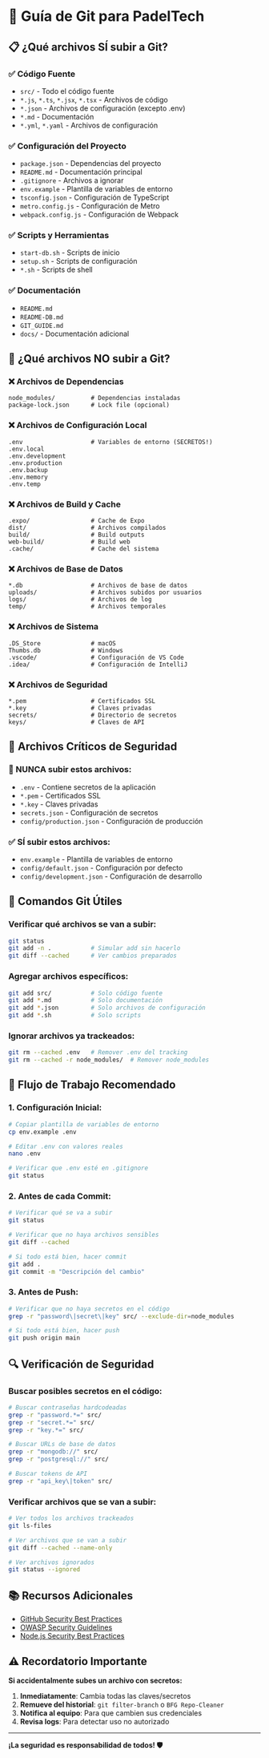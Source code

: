 # 🚀 Guía de Git para PadelTech

## 📋 **¿Qué archivos SÍ subir a Git?**

### **✅ Código Fuente**
- `src/` - Todo el código fuente
- `*.js`, `*.ts`, `*.jsx`, `*.tsx` - Archivos de código
- `*.json` - Archivos de configuración (excepto .env)
- `*.md` - Documentación
- `*.yml`, `*.yaml` - Archivos de configuración

### **✅ Configuración del Proyecto**
- `package.json` - Dependencias del proyecto
- `README.md` - Documentación principal
- `.gitignore` - Archivos a ignorar
- `env.example` - Plantilla de variables de entorno
- `tsconfig.json` - Configuración de TypeScript
- `metro.config.js` - Configuración de Metro
- `webpack.config.js` - Configuración de Webpack

### **✅ Scripts y Herramientas**
- `start-db.sh` - Scripts de inicio
- `setup.sh` - Scripts de configuración
- `*.sh` - Scripts de shell

### **✅ Documentación**
- `README.md`
- `README-DB.md`
- `GIT_GUIDE.md`
- `docs/` - Documentación adicional

## 🚫 **¿Qué archivos NO subir a Git?**

### **❌ Archivos de Dependencias**
```
node_modules/          # Dependencias instaladas
package-lock.json      # Lock file (opcional)
```

### **❌ Archivos de Configuración Local**
```
.env                   # Variables de entorno (SECRETOS!)
.env.local
.env.development
.env.production
.env.backup
.env.memory
.env.temp
```

### **❌ Archivos de Build y Cache**
```
.expo/                 # Cache de Expo
dist/                  # Archivos compilados
build/                 # Build outputs
web-build/             # Build web
.cache/                # Cache del sistema
```

### **❌ Archivos de Base de Datos**
```
*.db                   # Archivos de base de datos
uploads/               # Archivos subidos por usuarios
logs/                  # Archivos de log
temp/                  # Archivos temporales
```

### **❌ Archivos de Sistema**
```
.DS_Store              # macOS
Thumbs.db              # Windows
.vscode/               # Configuración de VS Code
.idea/                 # Configuración de IntelliJ
```

### **❌ Archivos de Seguridad**
```
*.pem                  # Certificados SSL
*.key                  # Claves privadas
secrets/               # Directorio de secretos
keys/                  # Claves de API
```

## 🔐 **Archivos Críticos de Seguridad**

### **🚨 NUNCA subir estos archivos:**
- `.env` - Contiene secretos de la aplicación
- `*.pem` - Certificados SSL
- `*.key` - Claves privadas
- `secrets.json` - Configuración de secretos
- `config/production.json` - Configuración de producción

### **✅ SÍ subir estos archivos:**
- `env.example` - Plantilla de variables de entorno
- `config/default.json` - Configuración por defecto
- `config/development.json` - Configuración de desarrollo

## 📝 **Comandos Git Útiles**

### **Verificar qué archivos se van a subir:**
```bash
git status
git add -n .           # Simular add sin hacerlo
git diff --cached      # Ver cambios preparados
```

### **Agregar archivos específicos:**
```bash
git add src/           # Solo código fuente
git add *.md           # Solo documentación
git add *.json         # Solo archivos de configuración
git add *.sh           # Solo scripts
```

### **Ignorar archivos ya trackeados:**
```bash
git rm --cached .env   # Remover .env del tracking
git rm --cached -r node_modules/  # Remover node_modules
```

## 🎯 **Flujo de Trabajo Recomendado**

### **1. Configuración Inicial:**
```bash
# Copiar plantilla de variables de entorno
cp env.example .env

# Editar .env con valores reales
nano .env

# Verificar que .env esté en .gitignore
git status
```

### **2. Antes de cada Commit:**
```bash
# Verificar qué se va a subir
git status

# Verificar que no haya archivos sensibles
git diff --cached

# Si todo está bien, hacer commit
git add .
git commit -m "Descripción del cambio"
```

### **3. Antes de Push:**
```bash
# Verificar que no haya secretos en el código
grep -r "password\|secret\|key" src/ --exclude-dir=node_modules

# Si todo está bien, hacer push
git push origin main
```

## 🔍 **Verificación de Seguridad**

### **Buscar posibles secretos en el código:**
```bash
# Buscar contraseñas hardcodeadas
grep -r "password.*=" src/
grep -r "secret.*=" src/
grep -r "key.*=" src/

# Buscar URLs de base de datos
grep -r "mongodb://" src/
grep -r "postgresql://" src/

# Buscar tokens de API
grep -r "api_key\|token" src/
```

### **Verificar archivos que se van a subir:**
```bash
# Ver todos los archivos trackeados
git ls-files

# Ver archivos que se van a subir
git diff --cached --name-only

# Ver archivos ignorados
git status --ignored
```

## 📚 **Recursos Adicionales**

- [GitHub Security Best Practices](https://docs.github.com/en/github/security)
- [OWASP Security Guidelines](https://owasp.org/)
- [Node.js Security Best Practices](https://nodejs.org/en/docs/guides/security/)

## ⚠️ **Recordatorio Importante**

**Si accidentalmente subes un archivo con secretos:**

1. **Inmediatamente**: Cambia todas las claves/secretos
2. **Remueve del historial**: `git filter-branch` o `BFG Repo-Cleaner`
3. **Notifica al equipo**: Para que cambien sus credenciales
4. **Revisa logs**: Para detectar uso no autorizado

---

**¡La seguridad es responsabilidad de todos! 🛡️**
